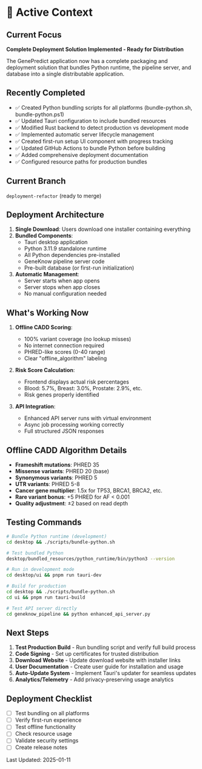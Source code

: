 # 🎯 Active Context

## Current Focus
**Complete Deployment Solution Implemented - Ready for Distribution**

The GenePredict application now has a complete packaging and deployment solution that bundles Python runtime, the pipeline server, and database into a single distributable application.

## Recently Completed
- ✅ Created Python bundling scripts for all platforms (bundle-python.sh, bundle-python.ps1)
- ✅ Updated Tauri configuration to include bundled resources
- ✅ Modified Rust backend to detect production vs development mode
- ✅ Implemented automatic server lifecycle management
- ✅ Created first-run setup UI component with progress tracking
- ✅ Updated GitHub Actions to bundle Python before building
- ✅ Added comprehensive deployment documentation
- ✅ Configured resource paths for production bundles

## Current Branch
`deployment-refactor` (ready to merge)

## Deployment Architecture
1. **Single Download**: Users download one installer containing everything
2. **Bundled Components**:
   - Tauri desktop application
   - Python 3.11.9 standalone runtime
   - All Python dependencies pre-installed
   - GeneKnow pipeline server code
   - Pre-built database (or first-run initialization)
3. **Automatic Management**:
   - Server starts when app opens
   - Server stops when app closes
   - No manual configuration needed

## What's Working Now
1. **Offline CADD Scoring**:
   - 100% variant coverage (no lookup misses)
   - No internet connection required
   - PHRED-like scores (0-40 range)
   - Clear "offline_algorithm" labeling

2. **Risk Score Calculation**:
   - Frontend displays actual risk percentages
   - Blood: 5.7%, Breast: 3.0%, Prostate: 2.9%, etc.
   - Risk genes properly identified

3. **API Integration**:
   - Enhanced API server runs with virtual environment
   - Async job processing working correctly
   - Full structured JSON responses

## Offline CADD Algorithm Details
- **Frameshift mutations**: PHRED 35
- **Missense variants**: PHRED 20 (base)
- **Synonymous variants**: PHRED 5
- **UTR variants**: PHRED 5-8
- **Cancer gene multiplier**: 1.5x for TP53, BRCA1, BRCA2, etc.
- **Rare variant bonus**: +5 PHRED for AF < 0.001
- **Quality adjustment**: ±2 based on read depth

## Testing Commands
```bash
# Bundle Python runtime (development)
cd desktop && ./scripts/bundle-python.sh

# Test bundled Python
desktop/bundled_resources/python_runtime/bin/python3 --version

# Run in development mode
cd desktop/ui && pnpm run tauri-dev

# Build for production
cd desktop && ./scripts/bundle-python.sh
cd ui && pnpm run tauri-build

# Test API server directly
cd geneknow_pipeline && python enhanced_api_server.py
```

## Next Steps
1. **Test Production Build** - Run bundling script and verify full build process
2. **Code Signing** - Set up certificates for trusted distribution
3. **Download Website** - Update download website with installer links
4. **User Documentation** - Create user guide for installation and usage
5. **Auto-Update System** - Implement Tauri's updater for seamless updates
6. **Analytics/Telemetry** - Add privacy-preserving usage analytics

## Deployment Checklist
- [ ] Test bundling on all platforms
- [ ] Verify first-run experience
- [ ] Test offline functionality
- [ ] Check resource usage
- [ ] Validate security settings
- [ ] Create release notes

Last Updated: 2025-01-11 
